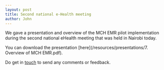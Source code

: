 ```yaml
---
layout: post
title: Second national e-Health meeting
author: John
---
```


We gave a presentation and overview of the MCH EMR pilot implementation during the second national eHealth meeting that was held in Nairobi today.

You can download the presentation [here](/resources/presentations/7. Overview of MCH EMR.pdf).

Do get in [touch](/contact) to send any comments or feedback.







